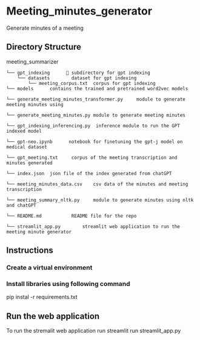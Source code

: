 # Meeting_minutes_generator
Generate minutes of a meeting

## Directory Structure


meeting_summarizer

    └── gpt_indexing      📄 subdirectory for gpt indexing
        └── datasets        dataset for gpt indexing
            └── meeting_corpus.txt  corpus for gpt indexing
    └── models      contains the trained and pretrained word2vec models

    └── generate_meeting_minutes_transformer.py     module to generate meeting minutes using 

    └── generate_meeting_minutes.py module to generate meeting minutes 

    └── gpt_indexing_inferencing.py  inference module to run the GPT indexed model

    └── gpt-neo.ipynb      notebook for finetuning the gpt-j model on medical dataset

    └── gpt_meeting.txt     corpus of the meeting transcription and minutes generated

    └── index.json  json file of the index generated from chatGPT

    └── meeting_minutes_data.csv    csv data of the minutes and meeting transcription

    └── meeting_summary_nltk.py     module to generate minutes using nltk and chatGPT

    └── README.md           README file for the repo

    └── streamlit_app.py        streamlit web application to run the meeting minute generator






## Instructions

### Create a virtual environment
### Install libraries using following command
pip instal -r requirements.txt

## Run the web application
To run the stremalit web application run streamlit run streamlit_app.py

